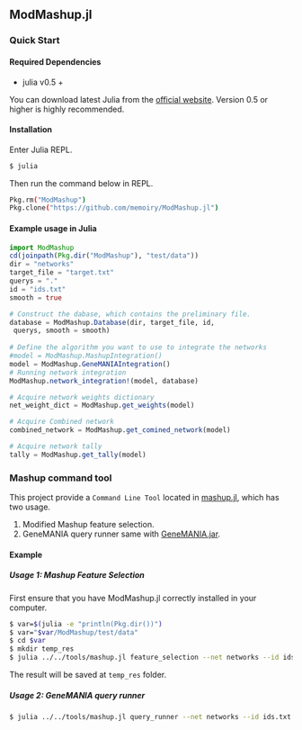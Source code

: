 ## ModMashup.jl


### Quick Start

#### Required Dependencies

- julia v0.5 +

You can download latest Julia from the [official website](https://julialang.org/downloads/). Version 0.5 or higher is highly recommended.

#### Installation

Enter Julia REPL.

```bash
$ julia
```

Then run the command below in REPL.
```bash
Pkg.rm("ModMashup")
Pkg.clone("https://github.com/memoiry/ModMashup.jl")
```


#### Example usage in Julia

```julia
import ModMashup
cd(joinpath(Pkg.dir("ModMashup"), "test/data"))
dir = "networks"
target_file = "target.txt"
querys = "."
id = "ids.txt"
smooth = true

# Construct the dabase, which contains the preliminary file.
database = ModMashup.Database(dir, target_file, id, 
 querys, smooth = smooth)
    
# Define the algorithm you want to use to integrate the networks
#model = ModMashup.MashupIntegration()
model = ModMashup.GeneMANIAIntegration()    
# Running network integration
ModMashup.network_integration!(model, database)

# Acquire network weights dictionary
net_weight_dict = ModMashup.get_weights(model)

# Acquire Combined network
combined_network = ModMashup.get_comined_network(model)

# Acquire network tally
tally = ModMashup.get_tally(model)

```

### Mashup command tool

This project provide a `Command Line Tool` located in [mashup.jl](https://github.com/memoiry/ModMashup.jl/blob/master/tools/mashup.jl), which has two usage.

1. Modified Mashup feature selection.
2. GeneMANIA query runner same with [GeneMANIA.jar](http://apps.cytoscape.org/apps/genemania).

#### Example 
 
##### Usage 1: Mashup Feature Selection
 
First ensure that you have ModMashup.jl correctly installed in your computer.

```bash
$ var=$(julia -e "println(Pkg.dir())")
$ var="$var/ModMashup/test/data"
$ cd $var
$ mkdir temp_res
$ julia ../../tools/mashup.jl feature_selection --net networks --id ids.txt --target target.txt --CV_query . --smooth true --res_dir temp_res
```

The result will be saved at `temp_res` folder.

##### Usage 2: GeneMANIA query runner

```bash
$ julia ../../tools/mashup.jl query_runner --net networks --id ids.txt --target target.txt --CV_query . --smooth true --res_dir temp_res
```




